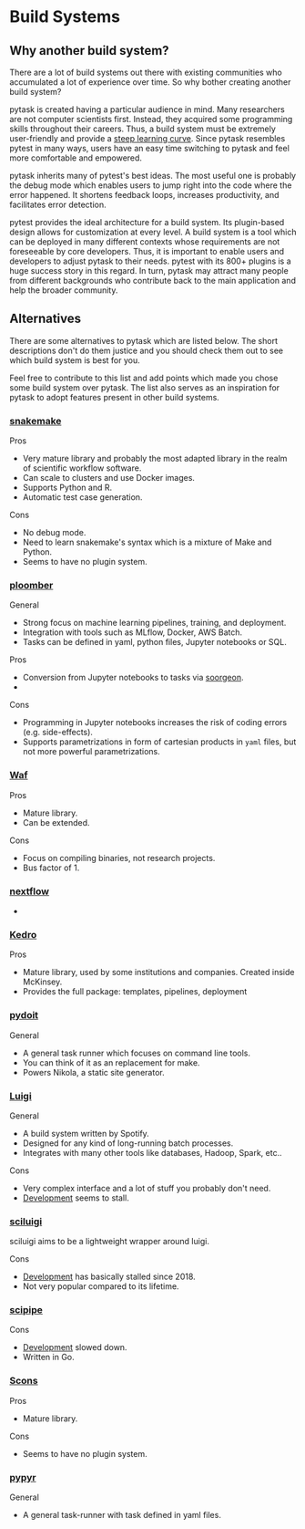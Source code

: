# Build Systems

## Why another build system?

There are a lot of build systems out there with existing communities who accumulated a
lot of experience over time. So why bother creating another build system?

pytask is created having a particular audience in mind. Many researchers are not
computer scientists first. Instead, they acquired some programming skills throughout
their careers. Thus, a build system must be extremely user-friendly and provide a
[steep learning curve](https://english.stackexchange.com/a/6226). Since pytask resembles
pytest in many ways, users have an easy time switching to pytask and feel more
comfortable and empowered.

pytask inherits many of pytest's best ideas. The most useful one is probably the debug
mode which enables users to jump right into the code where the error happened. It
shortens feedback loops, increases productivity, and facilitates error detection.

pytest provides the ideal architecture for a build system. Its plugin-based design
allows for customization at every level. A build system is a tool which can be deployed
in many different contexts whose requirements are not foreseeable by core developers.
Thus, it is important to enable users and developers to adjust pytask to their needs.
pytest with its 800+ plugins is a huge success story in this regard. In turn, pytask may
attract many people from different backgrounds who contribute back to the main
application and help the broader community.

## Alternatives

There are some alternatives to pytask which are listed below. The short descriptions
don't do them justice and you should check them out to see which build system is best
for you.

Feel free to contribute to this list and add points which made you chose some build
system over pytask. The list also serves as an inspiration for pytask to adopt features
present in other build systems.

### [snakemake](https://github.com/snakemake/snakemake)

Pros

- Very mature library and probably the most adapted library in the realm of scientific
  workflow software.
- Can scale to clusters and use Docker images.
- Supports Python and R.
- Automatic test case generation.

Cons

- No debug mode.
- Need to learn snakemake's syntax which is a mixture of Make and Python.
- Seems to have no plugin system.


### [ploomber](https://github.com/ploomber/ploomber)

General

- Strong focus on machine learning pipelines, training, and deployment.
- Integration with tools such as MLflow, Docker, AWS Batch.
- Tasks can be defined in yaml, python files, Jupyter notebooks or SQL.


Pros

- Conversion from Jupyter notebooks to tasks via
  [soorgeon](https://github.com/ploomber/soorgeon).
-

Cons

- Programming in Jupyter notebooks increases the risk of coding errors (e.g.
  side-effects).
- Supports parametrizations in form of cartesian products in ``yaml`` files, but not
  more powerful parametrizations.


### [Waf](https://waf.io)

Pros

- Mature library.
- Can be extended.

Cons

- Focus on compiling binaries, not research projects.
- Bus factor of 1.


### [nextflow](https://github.com/nextflow-io/nextflow)

-


### [Kedro](https://github.com/quantumblacklabs/kedro)

Pros

- Mature library, used by some institutions and companies. Created inside McKinsey.
- Provides the full package: templates, pipelines, deployment


### [pydoit](https://github.com/pydoit/doit)

General

- A general task runner which focuses on command line tools.
- You can think of it as an replacement for make.
- Powers Nikola, a static site generator.


### [Luigi](https://github.com/spotify/luigi)

General

- A build system written by Spotify.
- Designed for any kind of long-running batch processes.
- Integrates with many other tools like databases, Hadoop, Spark, etc..


Cons

- Very complex interface and a lot of stuff you probably don't need.
- [Development](https://github.com/spotify/luigi/graphs/contributors) seems to stall.


### [sciluigi](https://github.com/pharmbio/sciluigi)

sciluigi aims to be a lightweight wrapper around luigi.

Cons

- [Development](https://github.com/pharmbio/sciluigi/graphs/contributors) has basically
  stalled since 2018.
- Not very popular compared to its lifetime.


### [scipipe](https://github.com/scipipe/scipipe)

Cons

- [Development](https://github.com/scipipe/scipipe/graphs/contributors) slowed down.
- Written in Go.

### [Scons](https://github.com/SCons/scons)

Pros

- Mature library.

Cons

- Seems to have no plugin system.


### [pypyr](https://github.com/pypyr/pypyr)

General

- A general task-runner with task defined in yaml files.
